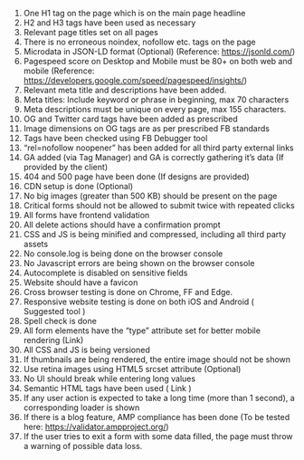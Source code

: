 1. One H1 tag on the page which is on the main page headline
1. H2 and H3 tags have been used as necessary
1. Relevant page titles set on all pages
1. There is no erroneous noindex, nofollow etc. tags on the page
1. Microdata in JSON-LD format (Optional) (Reference: https://jsonld.com/)
1. Pagespeed score on Desktop and Mobile must be 80+ on both web and mobile (Reference: https://developers.google.com/speed/pagespeed/insights/)
1. Relevant meta title and descriptions have been added.
1. Meta titles: Include keyword or phrase in beginning, max 70 characters
1. Meta descriptions must be unique on every page, max 155 characters.
1. OG and Twitter card tags have been added as prescribed
1. Image dimensions on OG tags are as per prescribed FB standards
1. Tags have been checked using FB Debugger tool
1. “rel=nofollow noopener” has been added for all third party external links
1. GA added (via Tag Manager) and GA is correctly gathering it’s data (If provided by the client)
1. 404 and 500 page have been done (If designs are provided)
1. CDN setup is done (Optional)
1. No big images (greater than 500 KB) should be present on the page
1. Critical forms should not be allowed to submit twice with repeated clicks
1. All forms have frontend validation
1. All delete actions should have a confirmation prompt
1. CSS and JS is being minified and compressed, including all third party assets
1. No console.log is being done on the browser console
1. No Javascript errors are being shown on the browser console
1. Autocomplete is disabled on sensitive fields
1. Website should have a favicon
1. Cross browser testing is done on Chrome, FF and Edge.
1. Responsive website testing is done on both iOS and Android ( Suggested tool )
1. Spell check is done
1. All form elements have the “type” attribute set for better mobile rendering (Link)
1. All CSS and JS is being versioned
1. If thumbnails are being rendered, the entire image should not be shown
1. Use retina images using HTML5 srcset attribute (Optional)
1. No UI should break while entering long values
1. Semantic HTML tags have been used ( Link )
1. If any user action is expected to take a long time (more than 1 second), a corresponding loader is shown
1. If there is a blog feature, AMP compliance has been done (To be tested here: https://validator.ampproject.org/)
1. If the user tries to exit a form with some data filled, the page must throw a warning of possible data loss.
